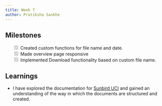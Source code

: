 ```yaml
---
title: Week 7
author: Pratiksha Sankhe
---
```


## Milestones

<ul>
  <input type="checkbox" disabled="" checked="true"/> Created custom functions for file name and date.<br/>
  <input type="checkbox" disabled="" checked="true"/> Made overview page responsive<br/>
  <input type="checkbox" disabled="" checked="true"/> Implemented Download functionality based on custom file name.<br/>
</ul>

## Learnings

- I have explored the documentation for [Sunbird UCI](https://uci.sunbird.org/) and gained an understanding of the way in which the documents are structured and created.




